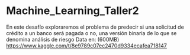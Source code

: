 # Machine_Learning_Taller2
En este desafío exploraremos el problema de predecir si una solicitud de crédito a un banco será pagada o no, una versión binaria de lo que se denomina análisis de riesgo
Data en: (600MB)
https://www.kaggle.com/t/8e9789c07ec2470d9334ecafea718147
